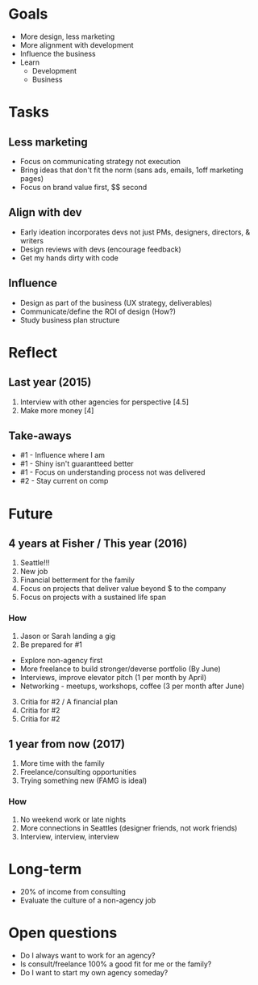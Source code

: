 # Goals
- More design, less marketing
- More alignment with development
- Influence the business
- Learn
  - Development
  - Business


# Tasks
## Less marketing
- Focus on communicating strategy not execution
- Bring ideas that don't fit the norm (sans ads, emails, 1off marketing pages)
- Focus on brand value first, $$ second

## Align with dev
- Early ideation incorporates devs not just PMs, designers, directors, & writers
- Design reviews with devs (encourage feedback)
- Get my hands dirty with code

## Influence
- Design as part of the business (UX strategy, deliverables)
- Communicate/define the ROI of design (How?)
- Study business plan structure


# Reflect
## Last year (2015)
1. Interview with other agencies for perspective [4.5]
2. Make more money [4]

## Take-aways
- #1 - Influence where I am
- #1 - Shiny isn't guarantteed better
- #1 - Focus on understanding process not was delivered
- #2 - Stay current on comp


# Future
## 4 years at Fisher / This year (2016)
1. Seattle!!!
2. New job
3. Financial betterment for the family
4. Focus on projects that deliver value beyond $ to the company
5. Focus on projects with a sustained life span
### How
1. Jason or Sarah landing a gig
2. Be prepared for #1
  - Explore non-agency first
  - More freelance to build stronger/deverse portfolio (By June)
  - Interviews, improve elevator pitch (1 per month by April)
  - Networking - meetups, workshops, coffee (3 per month after June)
3. Critia for #2 / A financial plan
4. Critia for #2
5. Critia for #2

## 1 year from now (2017)
1. More time with the family
2. Freelance/consulting opportunities
3. Trying something new (FAMG is ideal)
### How
1. No weekend work or late nights
2. More connections in Seattles (designer friends, not work friends)
3. Interview, interview, interview


# Long-term
- 20% of income from consulting
- Evaluate the culture of a non-agency job


# Open questions
- Do I always want to work for an agency?
- Is consult/freelance 100% a good fit for me or the family?
- Do I want to start my own agency someday?
